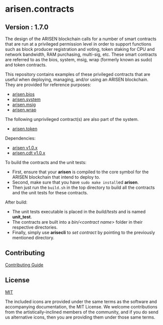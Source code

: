 # arisen.contracts

## Version : 1.7.0

The design of the ARISEN blockchain calls for a number of smart contracts that are run at a privileged permission level in order to support functions such as block producer registration and voting, token staking for CPU and network bandwidth, RAM purchasing, multi-sig, etc.  These smart contracts are referred to as the bios, system, msig, wrap (formerly known as sudo) and token contracts.

This repository contains examples of these privileged contracts that are useful when deploying, managing, and/or using an ARISEN blockchain.  They are provided for reference purposes:

   * [arisen.bios](./contracts/arisen.bios)
   * [arisen.system](./contracts/arisen.system)
   * [arisen.msig](./contracts/arisen.msig)
   * [arisen.wrap](./contracts/arisen.wrap)

The following unprivileged contract(s) are also part of the system.
   * [arisen.token](./contracts/arisen.token)

Dependencies:
* [arisen v1.0.x](https://github.com/ARISENIO/arisen/releases/tag/v1.0.0)
* [arisen.cdt v1.0.x](https://github.com/ARISENIO/arisen.cdt/releases/tag/v1.0.1)

To build the contracts and the unit tests:
* First, ensure that your __arisen__ is compiled to the core symbol for the ARISEN blockchain that intend to deploy to.
* Second, make sure that you have ```sudo make install```ed __arisen__.
* Then just run the ```build.sh``` in the top directory to build all the contracts and the unit tests for these contracts.

After build:
* The unit tests executable is placed in the _build/tests_ and is named __unit_test__.
* The contracts are built into a _bin/\<contract name\>_ folder in their respective directories.
* Finally, simply use __arisecli__ to _set contract_ by pointing to the previously mentioned directory.

## Contributing

[Contributing Guide](./CONTRIBUTING.md)

## License

[MIT](./LICENSE)

The included icons are provided under the same terms as the software and accompanying documentation, the MIT License.  We welcome contributions from the artistically-inclined members of the community, and if you do send us alternative icons, then you are providing them under those same terms.

